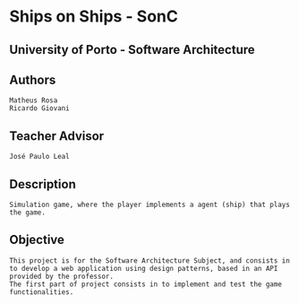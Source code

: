 # Ships on Ships - SonC

## University of Porto - Software Architecture

## Authors

	Matheus Rosa
	Ricardo Giovani
	
## Teacher Advisor

	José Paulo Leal

## Description

	Simulation game, where the player implements a agent (ship) that plays the game. 
	
## Objective

	This project is for the Software Architecture Subject, and consists in to develop a web application using design patterns, based in an API provided by the professor.
	The first part of project consists in to implement and test the game functionalities.
